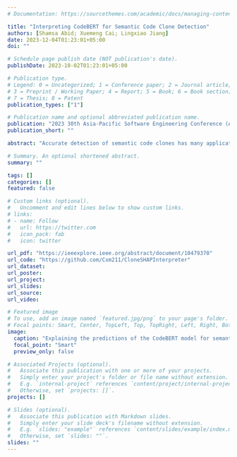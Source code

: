 ```yaml
---
# Documentation: https://sourcethemes.com/academic/docs/managing-content/

title: "Interpreting CodeBERT for Semantic Code Clone Detection"
authors: [Shamsa Abid; Xuemeng Cai; Lingxiao Jiang]
date: 2023-12-04T01:23:01+05:00
doi: ""

# Schedule page publish date (NOT publication's date).
publishDate: 2023-10-02T01:23:01+05:00

# Publication type.
# Legend: 0 = Uncategorized; 1 = Conference paper; 2 = Journal article;
# 3 = Preprint / Working Paper; 4 = Report; 5 = Book; 6 = Book section;
# 7 = Thesis; 8 = Patent
publication_types: ["1"]

# Publication name and optional abbreviated publication name.
publication: "2023 30th Asia-Pacific Software Engineering Conference (APSEC)"
publication_short: ""

abstract: "Accurate detection of semantic code clones has many applications in software engineering but is challenging because of lexical, syntactic, or structural dissimilarities in code. CodeBERT, a popular deep neural network based pre-trained code model, can detect code clones with a high accuracy. However, its performance on unseen data is reported to be lower. A challenge is to interpret CodeBERT's clone detection behavior and isolate the causes of mispredictions. In this paper, we evaluate CodeBERT and interpret its clone detection behavior on the SemanticCloneBench dataset focusing on Java and Python clone pairs. We introduce the use of a black-box model interpretation technique, SHAP, to identify the core features of code that CodeBERT pays attention to for clone prediction. We first perform a manual similarity analysis over a sample of clone pairs to revise clone labels and to assign labels to statements indicating their contribution to core functionality. We then evaluate the correlation between the human and model's interpretation of core features of code as a measure of CodeBERT's trustworthiness. We observe only a weak correlation. Finally, we present examples on how to identify causes of mispredictions for CodeBERT. Our technique can help researchers to assess and fine-tune their models' performance."

# Summary. An optional shortened abstract.
summary: ""

tags: []
categories: []
featured: false

# Custom links (optional).
#   Uncomment and edit lines below to show custom links.
# links:
# - name: Follow
#   url: https://twitter.com
#   icon_pack: fab
#   icon: twitter

url_pdf: "https://ieeexplore.ieee.org/abstract/document/10479370"
url_code: "https://github.com/Cxm211/CloneSHAPInterpreter"
url_dataset:
url_poster:
url_project:
url_slides:
url_source:
url_video: 

# Featured image
# To use, add an image named `featured.jpg/png` to your page's folder.
# Focal points: Smart, Center, TopLeft, Top, TopRight, Left, Right, BottomLeft, Bottom, BottomRight.
image:
  caption: "Explaining the predictions of the CodeBERT model for semantic code clone detection"
  focal_point: "Smart"
  preview_only: false

# Associated Projects (optional).
#   Associate this publication with one or more of your projects.
#   Simply enter your project's folder or file name without extension.
#   E.g. `internal-project` references `content/project/internal-project/index.md`.
#   Otherwise, set `projects: []`.
projects: []

# Slides (optional).
#   Associate this publication with Markdown slides.
#   Simply enter your slide deck's filename without extension.
#   E.g. `slides: "example"` references `content/slides/example/index.md`.
#   Otherwise, set `slides: ""`.
slides: ""
---
```

